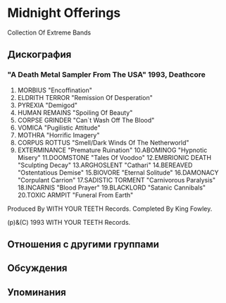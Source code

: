 # Midnight Offerings

Collection Of Extreme Bands

## Дискография

### "A Death Metal Sampler From The USA" 1993, Deathcore

1. MORBIUS  "Encoffination"
2. ELDRITH TERROR  "Remission Of Desperation"
3. PYREXIA  "Demigod"
4. HUMAN REMAINS "Spoiling Of Beauty"
5. CORPSE GRINDER  "Can`t Wash Off The Blood"
6. VOMICA  "Pugilistic Attitude"
7. MOTHRA  "Horrific Imagery"
8. CORPUS ROTTUS  "Smell/Dark Winds Of The Netherworld"
9. EXTERMINANCE  "Premature Ruination"
10.ABOMINOG  "Hypnotic Misery"
11.DOOMSTONE  "Tales Of Voodoo"
12.EMBRIONIC DEATH "Sculpting Decay"
13.ARGHOSLENT  "Cathari"
14.BEREAVED  "Ostentatious Demise"
15.BIOVORE  "Eternal Solitude"
16.DAMONACY  "Corpulant Carrion"
17.SADISTIC TORMENT "Carnivorous Paralysis"
18.INCARNIS  "Blood Prayer"
19.BLACKLORD  "Satanic Cannibals"
20.TOXIC ARMPIT  "Funeral From Earth"

Produced By WITH YOUR TEETH Records.
Completed By King Fowley.

(p)&(C) 1993 WITH YOUR TEETH Records.


## Отношения с другими группами


## Обсуждения


## Упоминания

